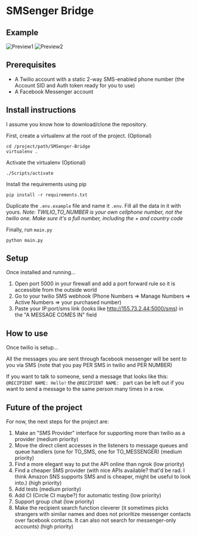 # SMSenger Bridge

## Example

![Preview1](./images/woebot.jpg)
![Preview2](./images/cell.jpg)

## Prerequisites

- A Twilio account with a static 2-way SMS-enabled phone number (the Account SID and Auth token ready for you to use)
- A Facebook Messenger account

## Install instructions
I assume you know how to download/clone the repository.

First, create a virtualenv at the root of the project. (Optional)
```
cd /project/path/SMSenger-Bridge
virtualenv .
```

Activate the virtualenv (Optional)
```
./Scripts/activate
```

Install the requirements using pip
```
pip install -r requirements.txt
```

Duplicate the `.env.example` file and name it `.env`. Fill all the data in it with yours. _Note: TWILIO_TO_NUMBER is your own cellphone number, not the twilio one. Make sure it's a full number, including the + and country code_

Finally, run `main.py`
```
python main.py
```

## Setup
Once installed and running...

1. Open port 5000 in your firewall and add a port forward rule so it is accessible from the outside world
2. Go to your twilio SMS webhook (Phone Numbers => Manage Numbers => Active Numbers => your purchased number)
3. Paste your IP:port/sms link (looks like http://155.73.2.44:5000/sms) in the "A MESSAGE COMES IN" field

## How to use
Once twilio is setup...

All the messages you are sent through facebook messenger will be sent to you via SMS (note that you pay PER SMS in twilio and PER NUMBER)

If you want to talk to someone, send a message that looks like this: `@RECIPIENT NAME: Hello!`
the `@RECIPIENT NAME: ` part can be left out if you want to send a message to the same person many times in a row.

## Future of the project
For now, the next steps for the project are:

1. Make an "SMS Provider" interface for supporting more than twilio as a provider (medium priority)
2. Move the direct client accesses in the listeners to message queues and queue handlers (one for TO_SMS, one for TO_MESSENGER) (medium priority)
3. Find a more elegant way to put the API online than ngrok (low priority)
4. Find a cheaper SMS provider (with nice APIs available? that'd be rad. I think Amazon SNS supports SMS and is cheaper, might be useful to look into.) (high priority)
5. Add tests (medium priority)
6. Add CI (Circle CI maybe?) for automatic testing (low priority)
7. Support group chat (low priority)
8. Make the recipient search function cleverer (it sometimes picks strangers with similar names and does not prioritize messenger contacts over facebook contacts. It can also not search for messenger-only accounts) (high priority)

